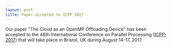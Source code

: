 ```yaml
---
layout: post
title: Paper accepted to ICPP 2017
---
```


Our paper "The Cloud as an OpenMP Offloading Device" has been accepted to the 46th International Conference on Parallel Processing ([ICPP-2017](http://www.icpp-conf.org/2017/index.php)) that will take place in Bristol, UK during August 14-17, 2017.
